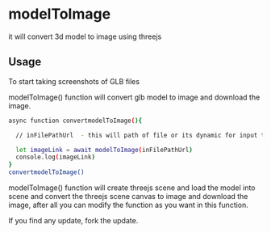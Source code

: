 # modelToImage
it will convert 3d model to image using threejs

## Usage
To start taking screenshots of GLB files

 modelToImage() function will convert glb model to image and download the image.

```sh
async function convertmodelToImage(){

  // inFilePathUrl  - this will path of file or its dynamic for input tag then you can generate the filepath from file using blob

  let imageLink = await modelToImage(inFilePathUrl)
  console.log(imageLink)
}
convertmodelToImage()
```
modelToImage() function will create threejs scene and load the model into scene and convert the threejs scene canvas to image and download the image, after all  you can modify the function as you want in this function.

If you find any update, fork the update.


